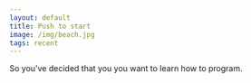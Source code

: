 ```yaml
---
layout: default
title: Push to start
image: /img/beach.jpg
tags: recent
---
```


So you've decided that you you want to learn how to program.

